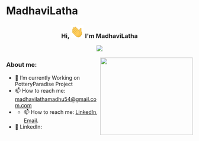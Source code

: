 # MadhaviLatha
<h3 align="center">Hi, <img src="https://raw.githubusercontent.com/ABSphreak/ABSphreak/master/gifs/Hi.gif" width="35"> I'm MadhaviLatha</h3>
<p align="center">
  <a href="https://github.com/DenverCoder1/readme-typing-svg"><img src="https://readme-typing-svg.herokuapp.com?font=Time+New+Roman&color=cyan&size=25&center=true&vCenter=true&width=600&height=100&lines=MadhaviLatha;++;Full+Stack+Web+Developer,;Batchlor+of+Commerce+Student+2022,;Active+Learner/Researcher,;Interest+to+learn+new+stuffs.."></a>
</p>
<img align='right' src="http://cdn.lowgif.com/small/9cb12f51dffbaaa6-character-typing-by-vincent-mokuenko-dribbble.gif" width="250" height="210">
<h3>About me:</h3>

- 🌱 I’m currently Working on PotteryParadise Project
-  📫 How to reach me: madhavilathamadhu54@gmail.com.com
-  - 📫 How to reach me: [LinkedIn](https://www.linkedin.com/in/madhavi-latha-861b40243/), [Email](mailTo:madhavilathamadhu54@gmail.com).
- 👯 LinkedIn:
